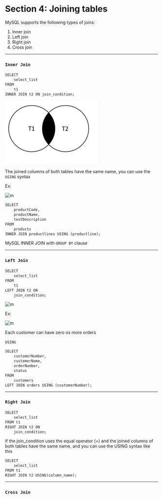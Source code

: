 # Section 4: Joining tables

MySQL supports the following types of joins:

1. Inner join
2. Left join
3. Right join
4. Cross join

---

### ```Inner Join ```

    SELECT 
        select_list
    FROM 
        t1
    INNER JOIN t2 ON join_condition;

![m](https://github.com/Toeeeee/Database/blob/main/Images/Screenshot%20from%202023-01-09%2011-44-41.png?raw=true)


The joined columns of both tables have the same name, you can use the ```USING``` syntax

Ex: 

![m](https://github.com/Toeeeee/MySQL/blob/main/Images/Screenshot%20from%202023-01-09%2015-07-00.png?raw=true)

    SELECT 
        productCode, 
        productName, 
        textDescription
    FROM
        products
    INNER JOIN productlines USING (productline);

MySQL INNER JOIN with ```GROUP BY``` clause 


---


### ```Left Join```

    SELECT 
        select_list
    FROM
        t1
    LEFT JOIN t2 ON 
        join_condition;


![m](https://github.com/Toeeeee/MySQL/blob/main/Images/Screenshot%20from%202023-01-09%2015-34-19.png?raw=true)

Ex: 

![m](https://github.com/Toeeeee/MySQL/blob/main/Images/Screenshot%20from%202023-01-09%2015-36-40.png?raw=true)

Each customer can have zero os more orders 

```USING```

    SELECT
        customerNumber,
        customerName,
        orderNumber,
        status
    FROM
        customers
    LEFT JOIN orders USING (customerNumber);


----

### ```Right Join```

    SELECT 
        select_list
    FROM t1
    RIGHT JOIN t2 ON 
        join_condition;
    
If the join_condition uses the equal operator (=) and the joined columns of both tables have the same name, and you can use the USING syntax like this

    SELECT 
        select_list
    FROM t1
    RIGHT JOIN t2 USING(column_name);

----

### ```Cross Join```

